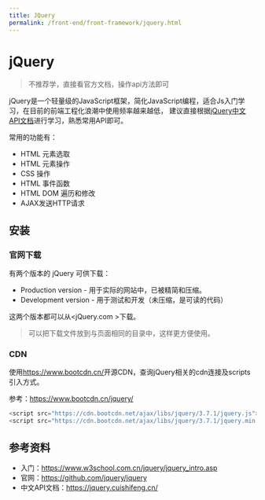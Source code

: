 ```yaml
---
title: JQuery
permalink: /front-end/front-framework/jquery.html
---
```


# jQuery

> 不推荐学，直接看官方文档，操作api方法即可

jQuery是一个轻量级的JavaScript框架，简化JavaScript编程，适合Js入门学习，在目前的前端工程化浪潮中使用频率越来越低，
建议直接根据[jQuery中文API文档](https://jquery.cuishifeng.cn/)进行学习，熟悉常用API即可。

常用的功能有：

- HTML 元素选取
- HTML 元素操作
- CSS 操作
- HTML 事件函数
- HTML DOM 遍历和修改
- AJAX发送HTTP请求

## 安装

### 官网下载

有两个版本的 jQuery 可供下载：

- Production version - 用于实际的网站中，已被精简和压缩。
- Development version - 用于测试和开发（未压缩，是可读的代码）

这两个版本都可以从<jQuery.com >下载。

> 可以把下载文件放到与页面相同的目录中，这样更方便使用。

### CDN

使用<https://www.bootcdn.cn/>开源CDN，查询jQuery相关的cdn连接及scripts引入方式。

参考：<https://www.bootcdn.cn/jquery/>

```js
<script src="https://cdn.bootcdn.net/ajax/libs/jquery/3.7.1/jquery.js"></script>
<script src="https://cdn.bootcdn.net/ajax/libs/jquery/3.7.1/jquery.min.js"></script>

```

## 参考资料

- 入门：<https://www.w3school.com.cn/jquery/jquery_intro.asp>
- 官网：<https://github.com/jquery/jquery>
- 中文API文档：<https://jquery.cuishifeng.cn/>
